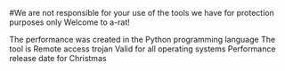 #We are not responsible for your use of the tools we have for protection purposes only
Welcome to a-rat! 

The performance was created in the Python programming language
The tool is Remote access trojan
Valid for all operating systems 
Performance release date for Christmas

